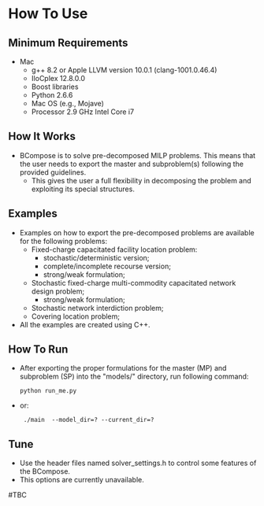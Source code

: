 # How To Use
## Minimum Requirements
  - Mac
    - g++ 8.2 or Apple LLVM version 10.0.1 (clang-1001.0.46.4)
    - IloCplex 12.8.0.0
    - Boost libraries
    - Python 2.6.6
    - Mac OS (e.g., Mojave)
    - Processor 2.9 GHz Intel Core i7
## How It Works
  - BCompose is to solve pre-decomposed MILP problems. This means that the user needs to export the master and subproblem(s) following the provided guidelines.
    - This gives the user a full flexibility in decomposing the problem and exploiting its special structures.
## Examples
  - Examples on how to export the pre-decomposed problems are available for the following problems:
    - Fixed-charge capacitated facility location problem:
      - stochastic/deterministic version;
      - complete/incomplete recourse version;
      - strong/weak formulation;
    - Stochastic fixed-charge multi-commodity capacitated network design problem;
      - strong/weak formulation;
    - Stochastic network interdiction problem;
    - Covering location problem;
  - All the examples are created using C++.
## How To Run
  - After exporting the proper formulations for the master (MP) and subproblem (SP) into the "models/" directory, run following command:
    ```
    python run_me.py
    ```
  - or:
    ```
     ./main  --model_dir=? --current_dir=?
    ```
## Tune
 - Use the header files named solver_settings.h to control some features of the BCompose.
  - This options are currently unavailable.

#TBC
